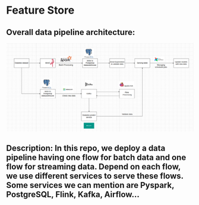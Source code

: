 # Feature Store

## Overall data pipeline architecture:

![](images/data-pipeline-architecture.png)

## **Description**: In this repo, we deploy a data pipeline having one flow for batch data and one flow for streaming data. Depend on each flow, we use different services to serve these flows. Some services we can mention are Pyspark, PostgreSQL, Flink, Kafka, Airflow... 